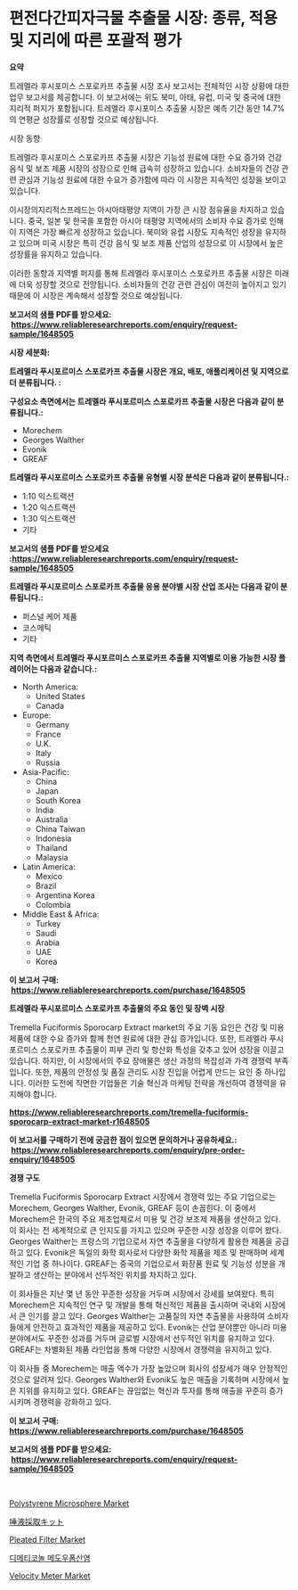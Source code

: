 <p><h1>편전다간피자극물 추출물 시장: 종류, 적용 및 지리에 따른 포괄적 평가</h1></p><p><strong>요약</strong></p>
<p><p>트레멜라 후시포미스 스포로카프 추출물 시장 조사 보고서는 전체적인 시장 상황에 대한 업무 보고서를 제공합니다. 이 보고서에는 위도 북미, 아태, 유럽, 미국 및 중국에 대한 지리적 퍼지가 포함됩니다. 트레멜라 후시포미스 추출물 시장은 예측 기간 동안 14.7%의 연평균 성장률로 성장할 것으로 예상됩니다. </p><p>시장 동향</p><p>트레멜라 후시포미스 스포로카프 추출물 시장은 기능성 원료에 대한 수요 증가와 건강 음식 및 보조 제품 시장의 성장으로 인해 급속히 성장하고 있습니다. 소비자들의 건강 관련 관심과 기능성 원료에 대한 수요가 증가함에 따라 이 시장은 지속적인 성장을 보이고 있습니다. </p><p>이시장의지리적스프레드는 아시아태평양 지역이 가장 큰 시장 점유율을 차지하고 있습니다. 중국, 일본 및 한국을 포함한 아시아 태평양 지역에서의 소비자 수요 증가로 인해이 지역은 가장 빠르게 성장하고 있습니다. 북미와 유럽 시장도 지속적인 성장을 유지하고 있으며 미국 시장은 특히 건강 음식 및 보조 제품 산업의 성장으로 이 시장에서 높은 성장률을 유지하고 있습니다.</p><p>이러한 동향과 지역별 퍼지를 통해 트레멜라 후시포미스 스포로카프 추출물 시장은 미래에 더욱 성장할 것으로 전망됩니다. 소비자들의 건강 관련 관심이 여전히 높아지고 있기 때문에 이 시장은 계속해서 성장할 것으로 예상됩니다.</p></p>
<p><strong>보고서의 샘플 PDF를 받으세요: &nbsp;<a href="https://www.reliableresearchreports.com/enquiry/request-sample/1648505">https://www.reliableresearchreports.com/enquiry/request-sample/1648505</a></strong></p>
<p><strong>시장 세분화:</strong></p>
<p><strong> 트레멜라 푸시포르미스 스포로카프 추출물 시장은 개요, 배포, 애플리케이션 및 지역으로 더 분류됩니다. :</strong></p>
<p><strong>구성요소 측면에서는 트레멜라 푸시포르미스 스포로카프 추출물 시장은 다음과 같이 분류됩니다.:</strong></p>
<p><ul><li>Morechem</li><li>Georges Walther</li><li>Evonik</li><li>GREAF</li></ul></p>
<p><strong> 트레멜라 푸시포르미스 스포로카프 추출물 유형별 시장 분석은 다음과 같이 분류됩니다.:</strong></p>
<p><ul><li>1:10 익스트랙션</li><li>1:20 익스트랙션</li><li>1:30 익스트랙션</li><li>기타</li></ul></p>
<p><strong>보고서의 샘플 PDF를 받으세요 :<a href="https://www.reliableresearchreports.com/enquiry/request-sample/1648505">https://www.reliableresearchreports.com/enquiry/request-sample/1648505</a></strong></p>
<p><strong> 트레멜라 푸시포르미스 스포로카프 추출물 응용 분야별 시장 산업 조사는 다음과 같이 분류됩니다.:</strong></p>
<p><ul><li>퍼스널 케어 제품</li><li>코스메틱</li><li>기타</li></ul></p>
<p><strong>지역 측면에서 트레멜라 푸시포르미스 스포로카프 추출물 지역별로 이용 가능한 시장 플레이어는 다음과 같습니다.:</strong></p>
<p><ul>
    <li>
        North America:
        <ul>
            <li>United States</li>
            <li>Canada</li>
        </ul>
    </li>
    <li>
        Europe:
        <ul>
            <li>Germany</li>
            <li>France</li>
            <li>U.K.</li>
            <li>Italy</li>
            <li>Russia</li>
        </ul>
    </li>
    <li>
        Asia-Pacific:
        <ul>
            <li>China</li>
            <li>Japan</li>
            <li>South Korea</li>
            <li>India</li>
            <li>Australia</li>
            <li>China Taiwan</li>
            <li>Indonesia</li>
            <li>Thailand</li>
            <li>Malaysia</li>
        </ul>
    </li>
    <li>
        Latin America:
        <ul>
            <li>Mexico</li>
            <li>Brazil</li>
            <li>Argentina Korea</li>
            <li>Colombia</li>
        </ul>
    </li>
    <li>
        Middle East & Africa:
        <ul>
            <li>Turkey</li>
            <li>Saudi</li>
            <li>Arabia</li>
            <li>UAE</li>
            <li>Korea</li>
        </ul>
    </li>
    </ul></p>
<p><strong>이 보고서 구매: &nbsp;<a href="https://www.reliableresearchreports.com/purchase/1648505">https://www.reliableresearchreports.com/purchase/1648505</a></strong></p>
<p><strong>트레멜라 푸시포르미스 스포로카프 추출물의 주요 동인 및 장벽 시장</strong></p>
<p><p>Tremella Fuciformis Sporocarp Extract market의 주요 기동 요인은 건강 및 미용 제품에 대한 수요 증가와 함께 천연 원료에 대한 관심 증가입니다. 또한, 트레멜라 푸시포르미스 스포로카프 추출물이 피부 관리 및 항산화 특성을 갖추고 있어 성장을 이끌고 있습니다. 하지만, 이 시장에서의 주요 장애물은 생산 과정의 복잡성과 가격 경쟁력 부족입니다. 또한, 제품의 안정성 및 품질 관리도 시장 진입을 어렵게 만드는 요인 중 하나입니다. 이러한 도전에 직면한 기업들은 기술 혁신과 마케팅 전략을 개선하여 경쟁력을 유지해야 합니다.</p></p>
<p><strong><a href="https://www.reliableresearchreports.com/tremella-fuciformis-sporocarp-extract-market-r1648505">https://www.reliableresearchreports.com/tremella-fuciformis-sporocarp-extract-market-r1648505</a></strong></p>
<p><strong>이 보고서를 구매하기 전에 궁금한 점이 있으면 문의하거나 공유하세요.: &nbsp;<a href="https://www.reliableresearchreports.com/enquiry/pre-order-enquiry/1648505">https://www.reliableresearchreports.com/enquiry/pre-order-enquiry/1648505</a></strong></p>
<p><strong>경쟁 구도</strong></p>
<p><p>Tremella Fuciformis Sporocarp Extract 시장에서 경쟁력 있는 주요 기업으로는 Morechem, Georges Walther, Evonik, GREAF 등이 손꼽힌다. 이 중에서 Morechem은 한국의 주요 제조업체로서 미용 및 건강 보조제 제품을 생산하고 있다. 이 회사는 전 세계적으로 큰 인지도를 가지고 있으며 꾸준한 시장 성장을 이루어 왔다. Georges Walther는 프랑스의 기업으로서 자연 추출물을 다양하게 활용한 제품을 공급하고 있다. Evonik은 독일의 화학 회사로서 다양한 화학 제품을 제조 및 판매하며 세계적인 기업 중 하나이다. GREAF는 중국의 기업으로서 화장품 원료 및 기능성 성분을 개발하고 생산하는 분야에서 선두적인 위치를 차지하고 있다.</p><p>이 회사들은 지난 몇 년 동안 꾸준한 성장을 거두며 시장에서 강세를 보여왔다. 특히 Morechem은 지속적인 연구 및 개발을 통해 혁신적인 제품을 출시하며 국내외 시장에서 큰 인기를 끌고 있다. Georges Walther는 고품질의 자연 추출물을 사용하여 소비자들에게 안전하고 효과적인 제품을 제공하고 있다. Evonik는 산업 분야뿐만 아니라 미용 분야에서도 꾸준한 성과를 거두며 글로벌 시장에서 선두적인 위치를 유지하고 있다. GREAF는 차별화된 제품 라인업을 통해 다양한 시장에서 경쟁력을 유지하고 있다.</p><p>이 회사들 중 Morechem는 매출 액수가 가장 높았으며 회사의 성장세가 매우 안정적인 것으로 알려져 있다. Georges Walther와 Evonik도 높은 매출을 기록하며 시장에서 높은 지위를 유지하고 있다. GREAF는 끊임없는 혁신과 투자를 통해 매출을 꾸준히 증가시키며 경쟁력을 강화하고 있다.</p></p>
<p><strong>이 보고서 구매: &nbsp; <a href="https://www.reliableresearchreports.com/purchase/1648505">https://www.reliableresearchreports.com/purchase/1648505</a></strong></p>
<p><strong>보고서의 샘플 PDF를 받으세요: &nbsp;<a href="https://www.reliableresearchreports.com/enquiry/request-sample/1648505">https://www.reliableresearchreports.com/enquiry/request-sample/1648505</a></strong><strong></strong></p>
<p>&nbsp;</p>
<p><p><a href="https://issuu.com/reportprime-2/docs/polystyrene-microsphere-market-size-2030.pptx">Polystyrene Microsphere Market</a></p><p><a href="https://github.com/zekaoe592392/Market-Research-Report-List-1/blob/main/775398730835.md">唾液採取キット</a></p><p><a href="https://github.com/Krish2023na/Market-Research-Report-List-4/blob/main/pleated-filter-market.md">Pleated Filter Market</a></p><p><a href="https://github.com/Skyleitney456456/Market-Research-Report-List-1/blob/main/500957128224.md">디메티코놀 메도우폼산염</a></p><p><a href="https://github.com/bmorecock/Market-Research-Report-List-2/blob/main/velocity-meter-market.md">Velocity Meter Market</a></p></p>